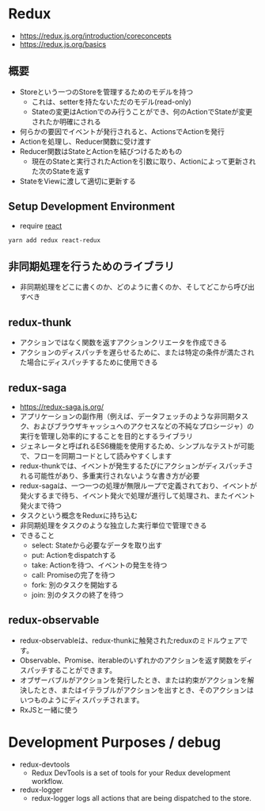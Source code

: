 # Redux
* https://redux.js.org/introduction/coreconcepts
* https://redux.js.org/basics


## 概要
* Storeという一つのStoreを管理するためのモデルを持つ
    * これは、setterを持たないただのモデル(read-only)
    * Stateの変更はActionでのみ行うことができ、何のActionでStateが変更されたか明確にされる
* 何らかの要因でイベントが発行されると、ActionsでActionを発行
* Actionを処理し、Reducer関数に受け渡す
* Reducer関数はStateとActionを結びつけるためもの
    * 現在のStateと実行されたActionを引数に取り、Actionによって更新された次のStateを返す
* StateをViewに渡して適切に更新する


## Setup Development Environment
* require [react](react.md)

```
yarn add redux react-redux
```



## 非同期処理を行うためのライブラリ
* 非同期処理をどこに書くのか、どのように書くのか、そしてどこから呼び出すべき

## redux-thunk
* アクションではなく関数を返すアクションクリエータを作成できる
* アクションのディスパッチを遅らせるために、または特定の条件が満たされた場合にディスパッチするために使用できる


## redux-saga
* https://redux-saga.js.org/
* アプリケーションの副作用（例えば、データフェッチのような非同期タスク、およびブラウザキャッシュへのアクセスなどの不純なプロシージャ）の実行を管理し効率的にすることを目的とするライブラリ
* ジェネレータと呼ばれるES6機能を使用するため、シンプルなテストが可能で、フローを同期コードとして読みやすくします
* redux-thunkでは、イベントが発生するたびにアクションがディスパッチされる可能性があり、多重実行されないような書き方が必要
* redux-sagaは、一つ一つの処理が無限ループで定義されており、イベントが発火するまで待ち、イベント発火で処理が進行して処理され、またイベント発火まで待つ
* タスクという概念をReduxに持ち込む
* 非同期処理をタスクのような独立した実行単位で管理できる
* できること
    * select: Stateから必要なデータを取り出す
    * put: Actionをdispatchする
    * take: Actionを待つ、イベントの発生を待つ
    * call: Promiseの完了を待つ
    * fork: 別のタスクを開始する
    * join: 別のタスクの終了を待つ


## redux-observable
* redux-observableは、redux-thunkに触発されたreduxのミドルウェアです。
* Observable、Promise、iterableのいずれかのアクションを返す関数をディスパッチすることができます。
* オブザーバブルがアクションを発行したとき、または約束がアクションを解決したとき、またはイテラブルがアクションを出すとき、そのアクションはいつものようにディスパッチされます。
* RxJSと一緒に使う


# Development Purposes / debug
* redux-devtools
    * Redux DevTools is a set of tools for your Redux development workflow.
* redux-logger
    * redux-logger logs all actions that are being dispatched to the store.
